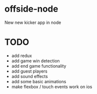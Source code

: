 # offside-node

New new kicker app in node

# TODO

- add redux
- add game win detection
- add end game functionality
- add guest players
- add sound effects
- add some basic animations
- make flexbox / touch events work on ios
<!-- - add database for storing players -->
<!-- - persist matches and results -->
<!-- - add endpoint for statistics (only games won per player) -->
<!-- - deploy in docker -->
<!-- - add rails app for CRUDing data -->
<!-- - maybe switch to brunch (instead of webpack) -->
